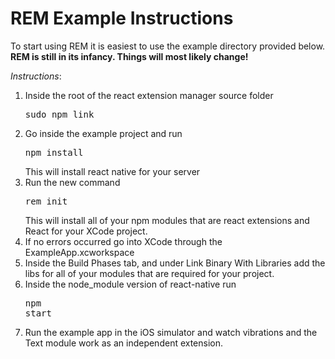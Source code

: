 REM Example Instructions
======

To start using REM it is easiest to use the example directory provided below.
**REM is still in its infancy. Things will most likely change!**

*Instructions*:
1. Inside the root of the react extension manager source folder <pre>sudo npm link</pre>
3. Go inside the example project and run <pre>npm install</pre> This will install react native for your server
2. Run the new command <pre>rem init</pre> This will install all of your npm modules that are react extensions and React for your XCode project.
4. If no errors occurred go into XCode through the ExampleApp.xcworkspace
5. Inside the Build Phases tab, and under Link Binary With Libraries add the libs for all of your modules that are required for your project.
6. Inside the node_module version of react-native run <pre>npm start</pre>
7. Run the example app in the iOS simulator and watch vibrations and the Text module work as an independent extension.
